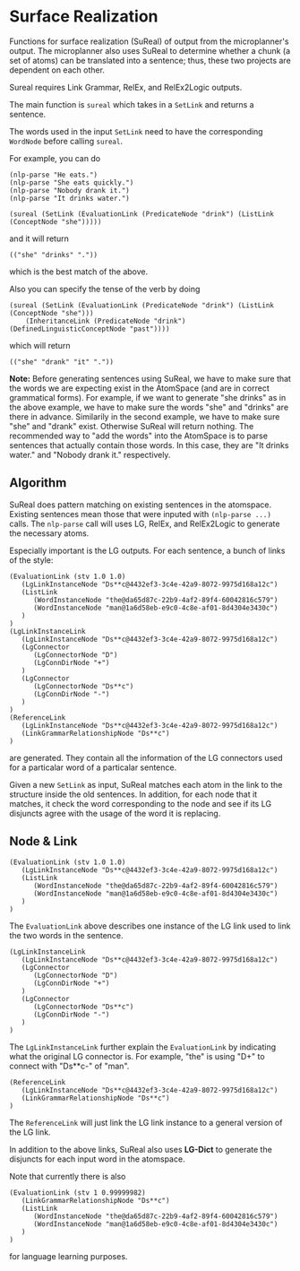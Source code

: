 # Surface Realization

Functions for surface realization (SuReal) of output from the
microplanner's output.  The microplanner also uses SuReal to determine
whether a chunk (a set of atoms) can be translated into a sentence;
thus, these two projects are dependent on each other.

Sureal requires Link Grammar, RelEx, and RelEx2Logic outputs.

The main function is `sureal` which takes in a `SetLink` and returns a
sentence.

The words used in the input `SetLink` need to have the corresponding
`WordNode` before calling `sureal`.

For example, you can do

```
(nlp-parse "He eats.")
(nlp-parse "She eats quickly.")
(nlp-parse "Nobody drank it.")
(nlp-parse "It drinks water.")

(sureal (SetLink (EvaluationLink (PredicateNode "drink") (ListLink (ConceptNode "she")))))
```

and it will return

```
(("she" "drinks" "."))
```

which is the best match of the above.

Also you can specify the tense of the verb by doing

```
(sureal (SetLink (EvaluationLink (PredicateNode "drink") (ListLink (ConceptNode "she")))
    (InheritanceLink (PredicateNode "drink") (DefinedLinguisticConceptNode "past"))))
```

which will return

```
(("she" "drank" "it" "."))
```


**Note:**
Before generating sentences using SuReal, we have to make sure that the
words we are expecting exist in the AtomSpace (and are in correct grammatical
forms). For example, if we want to generate "she drinks" as in the above
example, we have to make sure the words "she" and "drinks" are there in advance.
Similarily in the second example, we have to make sure "she" and "drank" exist.
Otherwise SuReal will return nothing. The recommended way to "add the words"
into the AtomSpace is to parse sentences that actually contain those words.
In this case, they are "It drinks water." and "Nobody drank it." respectively.


## Algorithm

SuReal does pattern matching on existing sentences in the atomspace.
Existing sentences mean those that were inputed with `(nlp-parse ...)`
calls.  The `nlp-parse` call will uses LG, RelEx, and RelEx2Logic to
generate the necessary atoms.

Especially important is the LG outputs.  For each sentence, a bunch of
links of the style:

```
(EvaluationLink (stv 1.0 1.0)
   (LgLinkInstanceNode "Ds**c@4432ef3-3c4e-42a9-8072-9975d168a12c")
   (ListLink
      (WordInstanceNode "the@da65d87c-22b9-4af2-89f4-60042816c579")
      (WordInstanceNode "man@1a6d58eb-e9c0-4c8e-af01-8d4304e3430c")
   )
)
(LgLinkInstanceLink
   (LgLinkInstanceNode "Ds**c@4432ef3-3c4e-42a9-8072-9975d168a12c")
   (LgConnector
      (LgConnectorNode "D")
      (LgConnDirNode "+")
   )
   (LgConnector
      (LgConnectorNode "Ds**c")
      (LgConnDirNode "-")
   )
)
(ReferenceLink
   (LgLinkInstanceNode "Ds**c@4432ef3-3c4e-42a9-8072-9975d168a12c")
   (LinkGrammarRelationshipNode "Ds**c")
)

```

are generated.  They contain all the information of the LG connectors
used for a particalar word of a particalar sentence.

Given a new `SetLink` as input, SuReal matches each atom in the link to
the structure inside the old sentences.  In addition, for each node that
it matches, it check the word corresponding to the node and see if its
LG disjuncts agree with the usage of the word it is replacing.


## Node & Link

```
(EvaluationLink (stv 1.0 1.0)
   (LgLinkInstanceNode "Ds**c@4432ef3-3c4e-42a9-8072-9975d168a12c")
   (ListLink
      (WordInstanceNode "the@da65d87c-22b9-4af2-89f4-60042816c579")
      (WordInstanceNode "man@1a6d58eb-e9c0-4c8e-af01-8d4304e3430c")
   )
)
```
The `EvaluationLink` above describes one instance of the LG link used
to link the two words in the sentence.

```
(LgLinkInstanceLink
   (LgLinkInstanceNode "Ds**c@4432ef3-3c4e-42a9-8072-9975d168a12c")
   (LgConnector
      (LgConnectorNode "D")
      (LgConnDirNode "+")
   )
   (LgConnector
      (LgConnectorNode "Ds**c")
      (LgConnDirNode "-")
   )
)
```
The `LgLinkInstanceLink` further explain the `EvaluationLink` by
indicating what the original LG connector is.  For example, "the" is
using "D+" to connect with "Ds**c-" of "man".

```
(ReferenceLink
   (LgLinkInstanceNode "Ds**c@4432ef3-3c4e-42a9-8072-9975d168a12c")
   (LinkGrammarRelationshipNode "Ds**c")
)
```
The `ReferenceLink` will just link the LG link instance to a general
version of the LG link.

In addition to the above links, SuReal also uses **LG-Dict** to generate
the disjuncts for each input word in the atomspace.

Note that currently there is also

```
(EvaluationLink (stv 1 0.99999982)
   (LinkGrammarRelationshipNode "Ds**c")
   (ListLink
      (WordInstanceNode "the@da65d87c-22b9-4af2-89f4-60042816c579")
      (WordInstanceNode "man@1a6d58eb-e9c0-4c8e-af01-8d4304e3430c")
   )
)
```
for language learning purposes.
